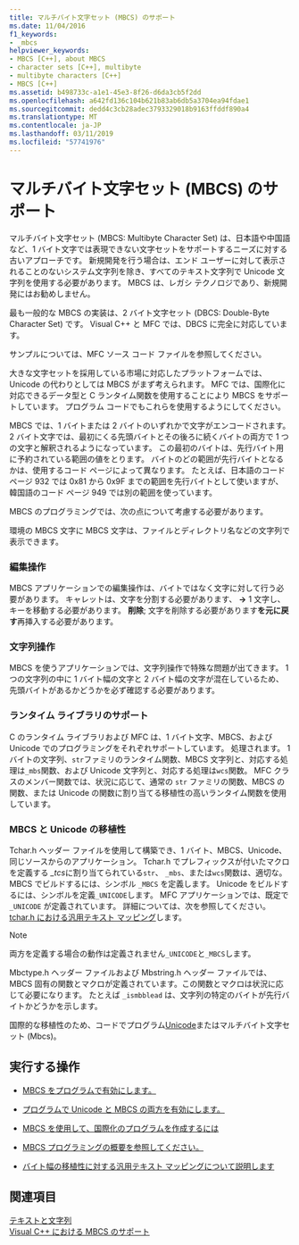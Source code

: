 ```yaml
---
title: マルチバイト文字セット (MBCS) のサポート
ms.date: 11/04/2016
f1_keywords:
- _mbcs
helpviewer_keywords:
- MBCS [C++], about MBCS
- character sets [C++], multibyte
- multibyte characters [C++]
- MBCS [C++]
ms.assetid: b498733c-a1e1-45e3-8f26-d6da3cb5f2dd
ms.openlocfilehash: a642fd136c104b621b83ab6db5a3704ea94fdae1
ms.sourcegitcommit: dedd4c3cb28adec3793329018b9163ffddf890a4
ms.translationtype: MT
ms.contentlocale: ja-JP
ms.lasthandoff: 03/11/2019
ms.locfileid: "57741976"
---
```

# <a name="support-for-multibyte-character-sets-mbcss"></a>マルチバイト文字セット (MBCS) のサポート

マルチバイト文字セット (MBCS: Multibyte Character Set) は、日本語や中国語など、1 バイト文字では表現できない文字セットをサポートするニーズに対する古いアプローチです。 新規開発を行う場合は、エンド ユーザーに対して表示されることのないシステム文字列を除き、すべてのテキスト文字列で Unicode 文字列を使用する必要があります。 MBCS は、レガシ テクノロジであり、新規開発にはお勧めしません。

最も一般的な MBCS の実装は、2 バイト文字セット (DBCS: Double-Byte Character Set) です。 Visual C++ と MFC では、DBCS に完全に対応しています。

サンプルについては、MFC ソース コード ファイルを参照してください。

大きな文字セットを採用している市場に対応したプラットフォームでは、Unicode の代わりとしては MBCS がまず考えられます。 MFC では、国際化に対応できるデータ型と C ランタイム関数を使用することにより MBCS をサポートしています。 プログラム コードでもこれらを使用するようにしてください。

MBCS では、1 バイトまたは 2 バイトのいずれかで文字がエンコードされます。 2 バイト文字では、最初にくる先頭バイトとその後ろに続くバイトの両方で 1 つの文字と解釈されるようになっています。 この最初のバイトは、先行バイト用に予約されている範囲の値をとります。 バイトのどの範囲が先行バイトとなるかは、使用するコード ページによって異なります。 たとえば、日本語のコード ページ 932 では 0x81 から 0x9F までの範囲を先行バイトとして使いますが、韓国語のコード ページ 949 では別の範囲を使っています。

MBCS のプログラミングでは、次の点について考慮する必要があります。

環境の MBCS 文字に MBCS 文字は、ファイルとディレクトリ名などの文字列で表示できます。

### <a name="editing-operations"></a>編集操作

MBCS アプリケーションでの編集操作は、バイトではなく文字に対して行う必要があります。 キャレットは、文字を分割する必要があります、 **→** 1 文字し、キーを移動する必要があります。 **削除**; 文字を削除する必要があります**を元に戻す**再挿入する必要があります。

### <a name="string-handling"></a>文字列操作

MBCS を使うアプリケーションでは、文字列操作で特殊な問題が出てきます。 1 つの文字列の中に 1 バイト幅の文字と 2 バイト幅の文字が混在しているため、先頭バイトがあるかどうかを必ず確認する必要があります。

### <a name="run-time-library-support"></a>ランタイム ライブラリのサポート

C のランタイム ライブラリおよび MFC は、1 バイト文字、MBCS、および Unicode でのプログラミングをそれぞれサポートしています。 処理されます。 1 バイトの文字列、`str`ファミリのランタイム関数、MBCS 文字列と、対応する処理は`_mbs`関数、および Unicode 文字列と、対応する処理は`wcs`関数。 MFC クラスのメンバー関数では、状況に応じて、通常の `str` ファミリの関数、MBCS の関数、または Unicode の関数に割り当てる移植性の高いランタイム関数を使用しています。

### <a name="mbcsunicode-portability"></a>MBCS と Unicode の移植性

Tchar.h ヘッダー ファイルを使用して構築でき、1 バイト、MBCS、Unicode、同じソースからのアプリケーション。 Tchar.h でプレフィックスが付いたマクロを定義する *_tcs*に割り当てられている`str`、 `_mbs`、または`wcs`関数は、適切な。 MBCS でビルドするには、シンボル `_MBCS` を定義します。 Unicode をビルドするには、シンボルを定義`_UNICODE`します。 MFC アプリケーションでは、既定で `_UNICODE` が定義されています。 詳細については、次を参照してください。 [tchar.h における汎用テキスト マッピング](../text/generic-text-mappings-in-tchar-h.md)します。

> [!NOTE]
>  両方を定義する場合の動作は定義されません`_UNICODE`と`_MBCS`します。

Mbctype.h ヘッダー ファイルおよび Mbstring.h ヘッダー ファイルでは、MBCS 固有の関数とマクロが定義されています。この関数とマクロは状況に応じて必要になります。 たとえば `_ismbblead` は、文字列の特定のバイトが先行バイトかどうかを示します。

国際的な移植性のため、コードでプログラム[Unicode](../text/support-for-unicode.md)またはマルチバイト文字セット (Mbcs)。

## <a name="what-do-you-want-to-do"></a>実行する操作

- [MBCS をプログラムで有効にします。](../text/international-enabling.md)

- [プログラムで Unicode と MBCS の両方を有効にします。](../text/internationalization-strategies.md)

- [MBCS を使用して、国際化のプログラムを作成するには](../text/mbcs-programming-tips.md)

- [MBCS プログラミングの概要を参照してください。](../text/mbcs-programming-tips.md)

- [バイト幅の移植性に対する汎用テキスト マッピングについて説明します](../text/generic-text-mappings-in-tchar-h.md)

## <a name="see-also"></a>関連項目

[テキストと文字列](../text/text-and-strings-in-visual-cpp.md)<br/>
[Visual C++ における MBCS のサポート](../text/mbcs-support-in-visual-cpp.md)
